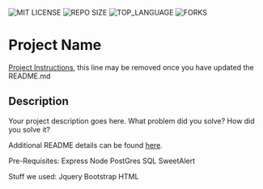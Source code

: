 ![MIT LICENSE](https://img.shields.io/github/license/sdeda1us/jquery-salary-calculator.svg?style=flat-square)
![REPO SIZE](https://img.shields.io/github/repo-size/sdeda1us/jquery-salary-calculator.svg?style=flat-square)
![TOP_LANGUAGE](https://img.shields.io/github/languages/top/sdeda1us/jquery-salary-calculator.svg?style=flat-square)
![FORKS](https://img.shields.io/github/forks/sdeda1us/jquery-salary-calculator.svg?style=social)


# Project Name

[Project Instructions](./INSTRUCTIONS.md), this line may be removed once you have updated the README.md

## Description

Your project description goes here. What problem did you solve? How did you solve it?

Additional README details can be found [here](https://github.com/PrimeAcademy/readme-template/blob/master/README.md).


Pre-Requisites:
Express
Node
PostGres SQL
SweetAlert


Stuff we used: 
Jquery
Bootstrap
HTML

